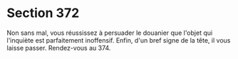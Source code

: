 # Section 372

Non sans mal, vous réussissez à persuader le douanier que l'objet 
qui l'inquiète est parfaitement inoffensif. Enfin, d'un bref signe 
de la tête, il vous laisse passer. Rendez-vous au 374.